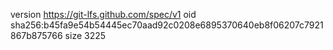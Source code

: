 version https://git-lfs.github.com/spec/v1
oid sha256:b45fa9e54b54445ec70aad92c0208e6895370640eb8f06207c7921867b875766
size 3225
